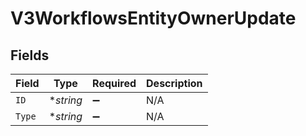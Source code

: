 # V3WorkflowsEntityOwnerUpdate


## Fields

| Field              | Type               | Required           | Description        |
| ------------------ | ------------------ | ------------------ | ------------------ |
| `ID`               | **string*          | :heavy_minus_sign: | N/A                |
| `Type`             | **string*          | :heavy_minus_sign: | N/A                |